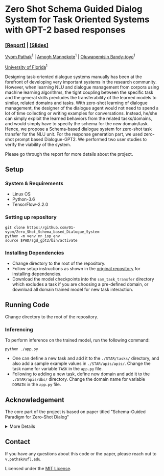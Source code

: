 # Zero Shot Schema Guided Dialog System for Task Oriented Systems with GPT-2 based responses

### [[Report]](./document/Project%20Final%20Report.pdf) | [[Slides]](./document/Zero_Shot_Bot.pdf)

[Vyom Pathak](https://www.linkedin.com/in/01-vyom/)<sup>1</sup> | [Amogh Mannekote](http://learndialogue.org/person.php?id=amannekote)<sup>1</sup> | [Oluwapemisin Bandy-toyo](https://github.com/pempem12)<sup>1</sup>

[University of Florida](https://www.cise.ufl.edu/)<sup>1</sup>

Designing task-oriented dialogue systems manually has been at the forefront of developing very important systems in the research community. However, when learning NLU and dialogue management from corpora using machine learning algorithms, the tight coupling between the specific task and the general skills precludes the transferability of the learned models to similar, related domains and tasks. With zero-shot learning of dialogue management, the designer of the dialogue agent would not need to spend a lot of time collecting or writing examples for conversations. Instead, he/she can simply exploit the learned behaviors from the related tasks/domains, and would simply have to specify the schema for the new domain/task. Hence, we propose a Schema-based dialogue system for zero-shot task transfer for the NLU unit. For the response generation part, we used zero-shot prompt based Dialogue-GPT2. We performed two user studies to verify the viability of the system.

Please go through the report for more details about the project.

## Setup

### System & Requirements

- Linux OS
- Python-3.6
- TensorFlow-2.2.0

### Setting up repository

  ```shell
  git clone https://github.com/01-vyom/Zero_Shot_Schema_based_Dialogue_System
  python -m venv nn_iop_env
  source $PWD/sgd_gpt2/bin/activate
  ```

### Installing Dependencies

* Change directory to the root of the repository. 
* Follow setup instructions as shown in the [original repository](https://github.com/Shikib/schema_attention_model) for installing dependencies. 
* Download the model checkpoints into the `sam_task_transfer` directory which excludes a task if you are choosing a pre-defined domain, or download all domain trained model for new task interaction.

## Running Code

Change directory to the root of the repository.

### Inferencing

To perform inference on the trained model, run the following command:

```shell
python ./app.py
```

* One can define a new task and add it to the `./STAR/tasks/` directory, and also add a sample example values in `./STAR/apis/apis/`. Change the task name for variable `TASK` in the `app.py` file.
* Following to adding a new task, define new domain and add it to the `./STAR/apis/dbs/` directory. Change the domain name for variable `DOMAIN` in the `app.py` file.

## Acknowledgement
The core part of the project is based on paper titled "Schema-Guided Paradigm for Zero-Shot Dialog"
<details>
<summary>More Details</summary>

# Schema-Guided Paradigm for Zero-Shot Dialog

This is the code for _Schema-Guided Paradigm for Zero-Shot Dialog_ to be published at SIGdial 2021 (paper coming soon).

## Abstract

Developing mechanisms that flexibly adapt dialog systems to unseen tasks and domains is a major challenge in dialog research. Neural models implicitly memorize task-specific dialog policies from the training data. We posit that this implicit memorization has precluded zero-shot transfer learning. To this end, we leverage the *schema-guided paradigm*, wherein the task-specific dialog policy is explicitly provided to the model. We introduce the Schema Attention Model (SAM) and improved schema representations for the STAR corpus. SAM obtains significant improvement in zero-shot settings, with a **+22 F1** score improvement over prior work. These results validate the feasibility of zero-shot generalizability in dialog. Ablation experiments are also presented to demonstrate the efficacy of SAM.

## Instructions for Reproducing Results

### Standard Experiments

The standard experiments assess the performance of a model that is trained and evaluated on the same tasks. Uncomment lines 370 - 372 of `train.py` and run the following command to reproduce the results with SAM on

```
python3.6 train.py --data_path STAR/dialogues/ --schema_path STAR/tasks/ --token_vocab_path bert-base-uncased-vocab.txt --output_dir sam/ --task action --num_epochs 50 --train_batch_size 64 --max_seq_length 100 --schema_max_seq_length 50 --seed 43 --use_schema
```

### Zero-Shot Task Transfer Experiments

The zero-shot task transfer experiments assess the model's ability to train on N-1 tasks and evaluate on the Nth task (N = 23). Uncomment lines 382 - 401 of `train.py` and run the following command to reproduce the results with SAM on

```
python3.6 train.py --data_path STAR/dialogues/ --schema_path STAR/tasks/ --token_vocab_path bert-base-uncased-vocab.txt --output_dir sam_task_transfer/ --task action --num_epochs 10 --train_batch_size 64 --max_seq_length 100 --schema_max_seq_length 50 --seed 42 --use_schema
```

### Zero-Shot Domain Transfer Experiments

The zero-shot domain transfer experiments assess the model's ability to train on N-1 domains and evaluate on the Nth domains (N = 13). Uncomment lines 404 - 423 of `train.py` and run the following command to reproduce the results with SAM on

```
python3.6 train.py --data_path STAR/dialogues/ --schema_path STAR/tasks/ --token_vocab_path bert-base-uncased-vocab.txt --output_dir sam_domain_transfer/ --task action --num_epochs 10 --train_batch_size 64 --max_seq_length 100 --schema_max_seq_length 50 --seed 42 --use_schema
```

## Model Checkpoints

Our model checkpoints can be found at the following links:
- [Standard Experiments with SAM](https://drive.google.com/file/d/1eDbW_xR8jLa-vRzJgY5G2CZm_9l5JbhQ/view?usp=sharing)
- [Zero-Shot Task Transfer Experiments with SAM](https://drive.google.com/file/d/1YTkJ3uXhgc7RI1m499R_nYKo1PsQziJY/view?usp=sharing)
- [Zero-Shot Domain Transfer Experiments with SAM](https://drive.google.com/file/d/19r-QRx0KlzAmPrCyJvjdmtgHnav0xlPN/view?usp=sharing)

## Citations

If you use any of this code or our modified schemas (`STAR/tasks/`) please cite the following paper:

```
TBD
```

The majority of this code is adapted from the work of Mosig et al. Furthermore, the STAR data was produced by Mosig et al. As such, if you use any of the code or the STAR data, please cite the following:

```
@article{mosig2020star,
  title={STAR: A Schema-Guided Dialog Dataset for Transfer Learning},
  author={Mosig, Johannes EM and Mehri, Shikib and Kober, Thomas},
  journal={arXiv preprint arXiv:2010.11853},
  year={2020}
}
```

## Contact

If you have any questions about this code or the paper, please reach out to `amehri@cs.cmu.edu`.
</details>


## Contact

If you have any questions about this code or the paper, please reach out to `v.pathak@ufl.edu`.

Licensed under the [MIT License](LICENSE.md).